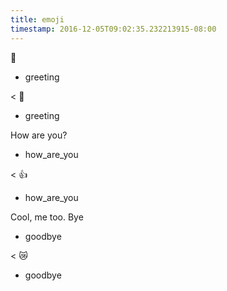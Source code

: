 ```yaml
---
title: emoji
timestamp: 2016-12-05T09:02:35.232213915-08:00
---
```


👋
* greeting

< 👋
* greeting

How are you?
* how_are_you

< 👍
* how_are_you

Cool, me too. Bye
* goodbye

< 😿
* goodbye
